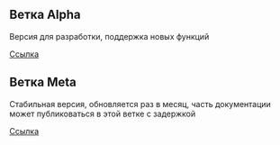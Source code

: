 ## Ветка Alpha

Версия для разработки, поддержка новых функций

[Ссылка](https://github.com/MetaCubeX/mihomo/blob/Alpha/docs/config.yaml)

## Ветка Meta

Стабильная версия, обновляется раз в месяц, часть документации может публиковаться в этой ветке с задержкой

[Ссылка](https://github.com/MetaCubeX/mihomo/blob/Meta/docs/config.yaml) 